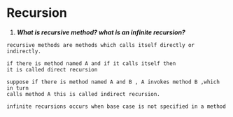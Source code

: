 # Recursion

1. ***What is recursive method? what is an infinite recursion?***
```
recursive methods are methods which calls itself directly or indirectly.

if there is method named A and if it calls itself then 
it is called direct recursion

suppose if there is method named A and B , A invokes method B ,which in turn
calls method A this is called indirect recursion.

infinite recursions occurs when base case is not specified in a method

```

